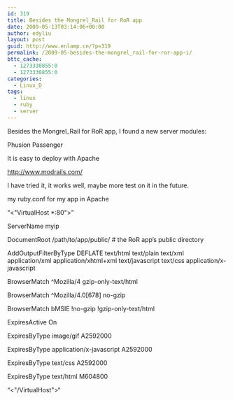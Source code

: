 ```yaml
---
id: 319
title: Besides the Mongrel_Rail for RoR app
date: 2009-05-13T03:14:06+00:00
author: edyliu
layout: post
guid: http://www.enlamp.cn/?p=319
permalink: /2009-05-besides-the-mongrel_rail-for-ror-app-i/
bttc_cache:
  - 1273330855:0
  - 1273330855:0
categories:
  - Linux_D
tags:
  - linux
  - ruby
  - server
---
```

Besides the Mongrel_Rail for RoR app, I found a new server modules:
  
Phusion Passenger
  
It is easy to deploy with Apache
  
http://www.modrails.com/

I have tried it, it works well, maybe more test on it in the future.

my ruby.conf for my app in Apache

&#8220;<"VirtualHost *:80">&#8221;
	  
ServerName myip
	  
DocumentRoot /path/to/app/public/ # the RoR app&#8217;s public directory

AddOutputFilterByType DEFLATE text/html text/plain text/xml application/xml application/xhtml+xml text/javascript text/css application/x-javascript
	  
BrowserMatch ^Mozilla/4 gzip-only-text/html
	  
BrowserMatch ^Mozilla/4.0[678] no-gzip
	  
BrowserMatch bMSIE !no-gzip !gzip-only-text/html

ExpiresActive On
	  
ExpiresByType image/gif A2592000
	  
ExpiresByType application/x-javascript A2592000
	  
ExpiresByType text/css A2592000
	  
ExpiresByType text/html M604800
  
&#8220;<"/VirtualHost">&#8220;